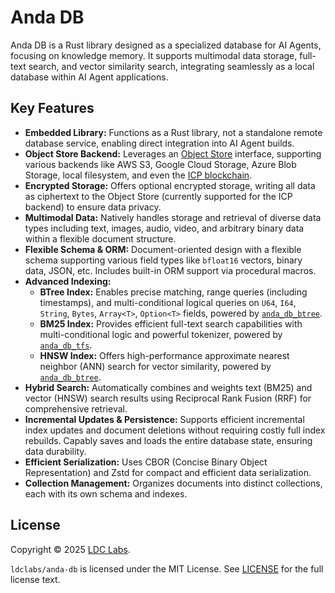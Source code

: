# Anda DB

Anda DB is a Rust library designed as a specialized database for AI Agents, focusing on knowledge memory. It supports multimodal data storage, full-text search, and vector similarity search, integrating seamlessly as a local database within AI Agent applications.

## Key Features

-   **Embedded Library:** Functions as a Rust library, not a standalone remote database service, enabling direct integration into AI Agent builds.
-   **Object Store Backend:** Leverages an [Object Store](https://docs.rs/object_store) interface, supporting various backends like AWS S3, Google Cloud Storage, Azure Blob Storage, local filesystem, and even the [ICP blockchain](https://internetcomputer.org/).
-   **Encrypted Storage:** Offers optional encrypted storage, writing all data as ciphertext to the Object Store (currently supported for the ICP backend) to ensure data privacy.
-   **Multimodal Data:** Natively handles storage and retrieval of diverse data types including text, images, audio, video, and arbitrary binary data within a flexible document structure.
-   **Flexible Schema & ORM:** Document-oriented design with a flexible schema supporting various field types like `bfloat16` vectors, binary data, JSON, etc. Includes built-in ORM support via procedural macros.
-   **Advanced Indexing:**
    -   **BTree Index:** Enables precise matching, range queries (including timestamps), and multi-conditional logical queries on `U64`, `I64`, `String`, `Bytes`, `Array<T>`, `Option<T>` fields, powered by [`anda_db_btree`](https://docs.rs/anda_db_btree).
    -   **BM25 Index:** Provides efficient full-text search capabilities with multi-conditional logic and powerful tokenizer, powered by [`anda_db_tfs`](https://docs.rs/anda_db_tfs).
    -   **HNSW Index:** Offers high-performance approximate nearest neighbor (ANN) search for vector similarity, powered by [`anda_db_btree`](https://docs.rs/anda_db_hnsw).
-   **Hybrid Search:** Automatically combines and weights text (BM25) and vector (HNSW) search results using Reciprocal Rank Fusion (RRF) for comprehensive retrieval.
-   **Incremental Updates & Persistence:** Supports efficient incremental index updates and document deletions without requiring costly full index rebuilds. Capably saves and loads the entire database state, ensuring data durability.
-   **Efficient Serialization:** Uses CBOR (Concise Binary Object Representation) and Zstd for compact and efficient data serialization.
-   **Collection Management:** Organizes documents into distinct collections, each with its own schema and indexes.

## License

Copyright © 2025 [LDC Labs](https://github.com/ldclabs).

`ldclabs/anda-db` is licensed under the MIT License. See [LICENSE](./LICENSE-MIT) for the full license text.